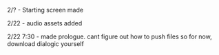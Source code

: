 2/? - Starting screen made 

2/22 - audio assets added

2/22 7:30 - made prologue. cant figure out how to push files so for now, download dialogic yourself
